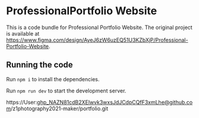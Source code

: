 
  # ProfessionalPortfolio Website

  This is a code bundle for Professional Portfolio Website. The original project is available at https://www.figma.com/design/AyeJ6zW6uzEQ51U3KZbXjP/Professional-Portfolio-Website.

  ## Running the code

  Run `npm i` to install the dependencies.

  Run `npm run dev` to start the development server.
  
  https://User: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@github.com/z1photography2021-maker/portfolio.git